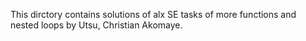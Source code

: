 This dirctory contains solutions of alx SE tasks of more functions and nested loops by Utsu, Christian Akomaye.
